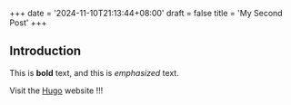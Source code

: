 +++
date = '2024-11-10T21:13:44+08:00'
draft = false
title = 'My Second Post'
+++
## Introduction

This is **bold** text, and this is *emphasized* text.

Visit the [Hugo](https://gohugo.io) website !!!
